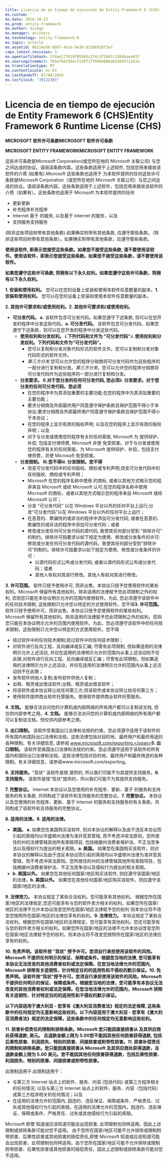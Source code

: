 ```yaml
---
title: Licencia de en tiempo de ejecución de Entity Framework 6 (CHS)
ms.custom: ''
ms.date: 2016-10-23
ms.prod: entity-framework
ms.author: divega
ms.manager: avickers
ms.technology: entity-framework-6
ms.topic: article
ms.assetid: 06214a30-0097-4bce-9e30-91586928f3a7
caps.latest.revision: 3
ms.openlocfilehash: 574ae177619f85565c2f4c3f26b7c330d6aea937
ms.sourcegitcommit: f05e7b62584cf228f17390bb086a61d505712e1b
ms.translationtype: MT
ms.contentlocale: es-ES
ms.lasthandoff: 07/08/2018
ms.locfileid: "39122383"
---
```

# <a name="entity-framework-6-runtime-license-chs"></a><span data-ttu-id="03783-102">Licencia de en tiempo de ejecución de Entity Framework 6 (CHS)</span><span class="sxs-lookup"><span data-stu-id="03783-102">Entity Framework 6 Runtime License (CHS)</span></span>
<span data-ttu-id="03783-103">**MICROSOFT 软件许可条款**</span><span class="sxs-lookup"><span data-stu-id="03783-103">**MICROSOFT 软件许可条款**</span></span>

<span data-ttu-id="03783-104">**MICROSOFT ENTITY FRAMEWORK**</span><span class="sxs-lookup"><span data-stu-id="03783-104">**MICROSOFT ENTITY FRAMEWORK**</span></span>

<span data-ttu-id="03783-105">这些许可条款是Microsoft Corporation(或您所在地的 Microsoft 关联公司) 与您之间达成的协议。请阅读条款内容。这些条款适用于上述软件, 包括您用来接收该软件的介质 (如果有).Microsoft 这些条款也适用于 为本软件提供的任何</span><span class="sxs-lookup"><span data-stu-id="03783-105">这些许可条款是Microsoft Corporation（或您所在地的 Microsoft 关联公司）与您之间达成的协议。请阅读条款内容。这些条款适用于上述软件，包括您用来接收该软件的介质（如果有）。这些条款也适用于 Microsoft 为本软件提供的任何</span></span>

-   <span data-ttu-id="03783-106">更新</span><span class="sxs-lookup"><span data-stu-id="03783-106">更新</span></span>
-   <span data-ttu-id="03783-107">补充程序</span><span class="sxs-lookup"><span data-stu-id="03783-107">补充程序</span></span>
-   <span data-ttu-id="03783-108">Internet 基于 的服务, 以及</span><span class="sxs-lookup"><span data-stu-id="03783-108">基于 Internet 的服务，以及</span></span>
-   <span data-ttu-id="03783-109">支持服务</span><span class="sxs-lookup"><span data-stu-id="03783-109">支持服务</span></span>

<span data-ttu-id="03783-110">(除非这些项目附带有其他条款).如果确实附带有其他条款, 应遵守那些条款。</span><span class="sxs-lookup"><span data-stu-id="03783-110">（除非这些项目附带有其他条款）。如果确实附带有其他条款，应遵守那些条款。</span></span>

<span data-ttu-id="03783-111">**使用该软件, 即表示您接受这些条款。如果您不接受这些条款, 请不要使用该软件。**</span><span class="sxs-lookup"><span data-stu-id="03783-111">**使用该软件，即表示您接受这些条款。如果您不接受这些条款，请不要使用该软件。**</span></span>

<span data-ttu-id="03783-112">**如果您遵守这些许可条款, 将拥有以下永久权利。**</span><span class="sxs-lookup"><span data-stu-id="03783-112">**如果您遵守这些许可条款，将拥有以下永久权利。**</span></span>

<span data-ttu-id="03783-113">**1. 安装和使用权利。** 您可以在您的设备上安装和使用本软件任意数量的副本。</span><span class="sxs-lookup"><span data-stu-id="03783-113">**1.    安装和使用权利。** 您可以在您的设备上安装和使用本软件任意数量的副本。</span></span>

<span data-ttu-id="03783-114">**2. 其他许可要求和/或使用权利。**</span><span class="sxs-lookup"><span data-stu-id="03783-114">**2.    其他许可要求和/或使用权利。**</span></span>

-   <span data-ttu-id="03783-115">**可分发代码。 a.** 该软件包含可分发代码。如果您遵守下述条款, 则可以在您开发的程序中分发这些代码。</span><span class="sxs-lookup"><span data-stu-id="03783-115">**a.    可分发代码。** 该软件包含可分发代码。如果您遵守下述条款，则可以在您开发的程序中分发这些代码。</span></span>
    -   <span data-ttu-id="03783-116">**使用权利和分发权利。 i.下列代码和文件为 "可分发代码".**</span><span class="sxs-lookup"><span data-stu-id="03783-116">**i.      使用权利和分发权利。下列代码和文件为“可分发代码”。**</span></span>
        -   <span data-ttu-id="03783-117">您可以复制和分发对象代码形式的软件文件。</span><span class="sxs-lookup"><span data-stu-id="03783-117">您可以复制和分发对象代码形式的软件文件。</span></span>
        -   <span data-ttu-id="03783-118">*第三方分发*.您可以允许您的程序分销商将可分发代码作为这些程序的一部分进行复制和分发。</span><span class="sxs-lookup"><span data-stu-id="03783-118">*第三方分发*。您可以允许您的程序分销商将可分发代码作为这些程序的一部分进行复制和分发。</span></span>
    -   <span data-ttu-id="03783-119">**分发要求。 II.对于您分发的任何可分发代码, 您必须**</span><span class="sxs-lookup"><span data-stu-id="03783-119">**ii.    分发要求。对于您分发的任何可分发代码，您必须**</span></span>
        -   <span data-ttu-id="03783-120">在您的程序中为其添加重要的主要功能;</span><span class="sxs-lookup"><span data-stu-id="03783-120">在您的程序中为其添加重要的主要功能；</span></span>
        -   <span data-ttu-id="03783-121">要求分销商及外部最终用户同意遵守保护条款且保护范围不得小于本协议;</span><span class="sxs-lookup"><span data-stu-id="03783-121">要求分销商及外部最终用户同意遵守保护条款且保护范围不得小于本协议；</span></span>
        -   <span data-ttu-id="03783-122">在您的程序上显示有效的版权声明; 以及</span><span class="sxs-lookup"><span data-stu-id="03783-122">在您的程序上显示有效的版权声明；以及</span></span>
        -   <span data-ttu-id="03783-123">对于与分发或使用您的程序有关的任何索赔, Microsoft 为 提供辩护、补偿, 包括支付律师费, Microsoft 并使 免受损害。</span><span class="sxs-lookup"><span data-stu-id="03783-123">对于与分发或使用您的程序有关的任何索赔，为 Microsoft 提供辩护、补偿，包括支付律师费，并使 Microsoft 免受损害。</span></span>
    -   <span data-ttu-id="03783-124">**分发限制。 III.您不得**</span><span class="sxs-lookup"><span data-stu-id="03783-124">**iii.   分发限制。您不得**</span></span>
        -   <span data-ttu-id="03783-125">改变可分发代码中的任何版权、商标或专利声明;</span><span class="sxs-lookup"><span data-stu-id="03783-125">改变可分发代码中的任何版权、商标或专利声明；</span></span>
        -   <span data-ttu-id="03783-126">Microsoft 在您的程序名称中使用 的商标, 或者以其他方式暗示您的程序来自 Microsoft 或经 Microsoft 认可;</span><span class="sxs-lookup"><span data-stu-id="03783-126">在您的程序名称中使用 Microsoft 的商标，或者以其他方式暗示您的程序来自 Microsoft 或经 Microsoft 认可；</span></span>
        -   <span data-ttu-id="03783-127">分发 "可分发代码" 以在 Windows 平台以外的任何平台上运行;</span><span class="sxs-lookup"><span data-stu-id="03783-127">分发“可分发代码”以在 Windows 平台以外的任何平台上运行；</span></span>
        -   <span data-ttu-id="03783-128">在恶意的、欺骗性的或非法的程序中添加可分发代码; 或者</span><span class="sxs-lookup"><span data-stu-id="03783-128">在恶意的、欺骗性的或非法的程序中添加可分发代码；或者</span></span>
        -   <span data-ttu-id="03783-129">修改或分发任何可分发代码的源代码, 致使其任何部分受到 "排除许可" 的制约。排除许可指要求以如下规定为使用、修改或分发条件的许可:</span><span class="sxs-lookup"><span data-stu-id="03783-129">修改或分发任何可分发代码的源代码，致使其任何部分受到“排除许可”的制约。排除许可指要求以如下规定为使用、修改或分发条件的许可：</span></span>
            -   <span data-ttu-id="03783-130">以源代码形式公布或分发代码; 或者</span><span class="sxs-lookup"><span data-stu-id="03783-130">以源代码形式公布或分发代码；或者</span></span>
            -   <span data-ttu-id="03783-131">其他人有权对其进行修改。</span><span class="sxs-lookup"><span data-stu-id="03783-131">其他人有权对其进行修改。</span></span>

<span data-ttu-id="03783-132">**3. 许可范围。** 软件只授予使用许可, 而非出售。本协议只授予您使用软件的某些权利。Microsoft 保留所有其他权利。除非适用的法律赋予您此项限制之外的权利, 否则您只能在本协议明示允许的范围内使用软件。为此, 您必须遵守该软件中的任何技术限制, 这些限制只允许您以特定的方式使用软件。您不得</span><span class="sxs-lookup"><span data-stu-id="03783-132">**3.    许可范围。** 软件只授予使用许可，而非出售。本协议只授予您使用软件的某些权利。Microsoft 保留所有其他权利。除非适用的法律赋予您此项限制之外的权利，否则您只能在本协议明示允许的范围内使用软件。为此，您必须遵守该软件中的任何技术限制，这些限制只允许您以特定的方式使用软件。您不得</span></span>

-   <span data-ttu-id="03783-133">绕过软件中的任何技术限制;</span><span class="sxs-lookup"><span data-stu-id="03783-133">绕过软件中的任何技术限制；</span></span>
-   <span data-ttu-id="03783-134">对软件进行反向工程、反向编译或反汇编; 尽管有此项限制, 但如果适用的法律明示允许上述活动, 并仅在适用的法律明示允许的范围内从事上述活动则不在此限;</span><span class="sxs-lookup"><span data-stu-id="03783-134">对软件进行反向工程、反向编译或反汇编；尽管有此项限制，但如果适用的法律明示允许上述活动，并仅在适用的法律明示允许的范围内从事上述活动则不在此限；</span></span>
-   <span data-ttu-id="03783-135">发布软件供他人复制;</span><span class="sxs-lookup"><span data-stu-id="03783-135">发布软件供他人复制；</span></span>
-   <span data-ttu-id="03783-136">出租、租赁或出借该软件;</span><span class="sxs-lookup"><span data-stu-id="03783-136">出租、租赁或出借该软件；</span></span>
-   <span data-ttu-id="03783-137">将该软件或本协议转让给任何第三方;</span><span class="sxs-lookup"><span data-stu-id="03783-137">将该软件或本协议转让给任何第三方；</span></span>
-   <span data-ttu-id="03783-138">使用软件提供商业软件托管服务。</span><span class="sxs-lookup"><span data-stu-id="03783-138">使用软件提供商业软件托管服务。</span></span>

<span data-ttu-id="03783-139">**4. 文档。** 能够合法访问您的计算机或内部网络的所有用户都可以复制该文档, 但仅供内部参考之用。</span><span class="sxs-lookup"><span data-stu-id="03783-139">**4.    文档。** 能够合法访问您的计算机或内部网络的所有用户都可以复制该文档，但仅供内部参考之用。</span></span>

<span data-ttu-id="03783-140">**5. 出口限制。** 该软件受美国出口法律和法规的约束。您必须遵守适用于该软件的所有国内和国际出口法律和法规。这些法律包括对目的地、最终用户和最终用途的各种限制。有关详细信息, 请参阅 www.microsoft.com/exporting.</span><span class="sxs-lookup"><span data-stu-id="03783-140">**5.    出口限制。** 该软件受美国出口法律和法规的约束。您必须遵守适用于该软件的所有国内和国际出口法律和法规。这些法律包括对目的地、最终用户和最终用途的各种限制。有关详细信息，请参阅www.microsoft.com/exporting。</span></span>

<span data-ttu-id="03783-141">**6. 支持服务。**"现状" 该软件是按 提供的, 所以我们可能不为其提供支持服务。</span><span class="sxs-lookup"><span data-stu-id="03783-141">**6.    支持服务。** 该软件是按“现状”提供的，所以我们可能不为其提供支持服务。</span></span>

<span data-ttu-id="03783-142">**7. 完整协议。** Internet 本协议以及您使用的补充程序、更新、基于 的服务和支持服务的有关条款, 共同构成了该软件和支持服务的完整协议。</span><span class="sxs-lookup"><span data-stu-id="03783-142">**7.    完整协议。** 本协议以及您使用的补充程序、更新、基于 Internet 的服务和支持服务的有关条款，共同构成了该软件和支持服务的完整协议。</span></span>

<span data-ttu-id="03783-143">**8. 适用的法律。**</span><span class="sxs-lookup"><span data-stu-id="03783-143">**8.    适用的法律。**</span></span>

-   <span data-ttu-id="03783-144">**美国。 a.** 如果您在美国购买该软件, 则对本协议的解释以及由于违反本协议而引起的索赔均以华盛顿州法律为准并受其管辖, 而不考虑冲突法原则。您所居住的州的法律管辖其他所有索赔项目, 包括根据州消费者保护法、不正当竞争法以及侵权行为提出的相关索赔。</span><span class="sxs-lookup"><span data-stu-id="03783-144">**a.    美国。** 如果您在美国购买该软件，则对本协议的解释以及由于违反本协议而引起的索赔均以华盛顿州法律为准并受其管辖，而不考虑冲突法原则。您所居住的州的法律管辖其他所有索赔项目，包括根据州消费者保护法、不正当竞争法以及侵权行为提出的相关索赔。</span></span>
-   <span data-ttu-id="03783-145">**b. 美国以外。** 如果您在其他任何国家/地区购买该软件, 则应遵守该国家/地区的法律。</span><span class="sxs-lookup"><span data-stu-id="03783-145">**b.    美国以外。** 如果您在其他任何国家/地区购买该软件，则应遵守该国家/地区的法律。</span></span>

<span data-ttu-id="03783-146">**9. 法律效力。** 本协议规定了某些合法权利。您可能享有其他权利。 根据您所在国家/地区的法律规定,您还可能享有与您的软件卖方相关的权利。如果您所在国家/地区的法律不允许本协议改变您所在国家/地区法律赋予您的权利 则本协议将不改变您按照所在国家/地区的法律应享有的权利。</span><span class="sxs-lookup"><span data-stu-id="03783-146">**9.    法律效力。** 本协议规定了某些合法权利。根据您所在国家/地区的法律规定，您可能享有其他权利。您还可能享有与您的软件卖方相关的权利。如果您所在国家/地区的法律不允许本协议改变您所在国家/地区法律赋予您的权利，则本协议将不改变您按照所在国家/地区的法律应享有的权利。</span></span>

<span data-ttu-id="03783-147">**10. 免责声明。该软件按 "现状" 授予许可。您须自行承担使用该软件的风险。Microsoft 不提供任何明示的保证、保障或条件。根据您当地的法律, 您可能享有本协议无法改变的其他消费者权利或法定保障。在您当地法律允许的范围内, Microsoft 排除有关适销性、针对特定目的的适用性和不侵权的默示保证。**</span><span class="sxs-lookup"><span data-stu-id="03783-147">**10.   免责声明。该软件按“现状”授予许可。您须自行承担使用该软件的风险。Microsoft 不提供任何明示的保证、保障或条件。根据您当地的法律，您可能享有本协议无法改变的其他消费者权利或法定保障。在您当地法律允许的范围内，Microsoft 排除有关适销性、针对特定目的的适用性和不侵权的默示保证。**</span></span>

<span data-ttu-id="03783-148">**以下内容适用于澳大利亚 - 您享有《澳大利亚消费者法》规定的法定保障, 这些条款中的任何规定均无意影响这些权利。**</span><span class="sxs-lookup"><span data-stu-id="03783-148">**以下内容适用于澳大利亚 - 您享有《澳大利亚消费者法》规定的法定保障，这些条款中的任何规定均无意影响这些权利。**</span></span>

<span data-ttu-id="03783-149">**11. 损害补偿责任的限制和排除条款。Microsoft 您只能因直接损害从 及其供应商处获得退款, 美元。 且退款金额上限为 5.00您不能因其他任何损害获得退款, 包括后果性损害、利润损失、特别的损害、间接损害或附带性损害。**</span><span class="sxs-lookup"><span data-stu-id="03783-149">**11.   损害补偿责任的限制和排除条款。您只能因直接损害从 Microsoft 及其供应商处获得退款，且退款金额上限为 5.00 美元。您不能因其他任何损害获得退款，包括后果性损害、利润损失、特别的损害、间接损害或附带性损害。**</span></span>

<span data-ttu-id="03783-150">此限制适用于:</span><span class="sxs-lookup"><span data-stu-id="03783-150">此限制适用于：</span></span>

-   <span data-ttu-id="03783-151">与第三方 Internet 站点上的软件、服务、内容 (包括代码) 或第三方程序相关的任何情况; 以及</span><span class="sxs-lookup"><span data-stu-id="03783-151">与第三方 Internet 站点上的软件、服务、内容（包括代码）或第三方程序相关的任何情况；以及</span></span>
-   <span data-ttu-id="03783-152">在适用的法律允许的范围内, 因违约、违反保证、保障或条件、严格责任、过失或其他侵权行为引起的索赔。</span><span class="sxs-lookup"><span data-stu-id="03783-152">在适用的法律允许的范围内，因违约、违反保证、保障或条件、严格责任、过失或其他侵权行为引起的索赔。</span></span>

<span data-ttu-id="03783-153">Microsoft 即使 知道或应该知道可能会出现损害, 此项限制也同样适用。因此上述限制或排除条款可能对您不适用。 由于您所在国家/地区可能不允许排除或限制附带损害、后果性损害或其他损害的赔偿责任,</span><span class="sxs-lookup"><span data-stu-id="03783-153">即使 Microsoft 知道或应该知道可能会出现损害，此项限制也同样适用。由于您所在国家/地区可能不允许排除或限制附带损害、后果性损害或其他损害的赔偿责任，因此上述限制或排除条款可能对您不适用。</span></span>
